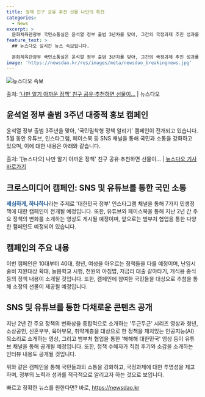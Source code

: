 ```yaml
---
title: 정책 친구 공유 추천 선물 나만의 특전
categories:
  - News
excerpt: >
  문화체육관광부 국민소통실은 윤석열 정부 출범 3년차를 맞아, 그간의 국정과제 추진 성과를 국민과 공유하는 취…
feature_text: >
  ## 뉴스다오 실시간 뉴스 속보입니다.

  문화체육관광부 국민소통실은 윤석열 정부 출범 3년차를 맞아, 그간의 국정과제 추진 성과를 국민과 공유하는 취…
image: 'https://newsdao.kr/res/images/meta/newsdao_breakingnews.jpg'
---
```


![뉴스다오 속보](https://newsdao.kr/res/images/meta/newsdao_breakingnews.jpg)

<p>출처: <a href="https://newsdao.kr/3775" rel="dofollow">‘나만 알기 아까운 정책’ 친구 공유·추천하면 선물이…</a> | 뉴스다오</p>

<h2 data-ke-size="size26">윤석열 정부 출범 3주년 대중적 홍보 캠페인</h2>

윤석열 정부 출범 3주년을 맞아, '국민밀착형 정책 알리기' 캠페인이 전개되고 있습니다. 5월 동안 유튜브, 인스타그램, 페이스북 등 SNS 채널을 통해 국민과 소통을 강화하고 있으며, 이에 대한 내용은 아래와 같습니다.

<p data-ke-size="size16">출처: '[뉴스다오] 나만 알기 아까운 정책' 친구 공유·추천하면 선물이... | <a href="https://newsdao.kr/3775">뉴스다오 기사 바로가기</a></p>

<h2 data-ke-size="size24">크로스미디어 캠페인: SNS 및 유튜브를 통한 국민 소통</h2>

<b><span style="color: #1a5490;">세심하게, 하나하나</span></b>라는 주제로 '대한민국 정부' 인스타그램 채널을 통해 7가지 민생정책에 대한 캠페인이 전개될 예정입니다. 또한, 유튜브와 페이스북을 통해 지난 2년 간 주요 정책의 변화를 소개하는 영상도 게시될 예정이며, 앞으로는 범부처 협업을 통한 다양한 캠페인도 예정되어 있습니다.

<h2 data-ke-size="size24">캠페인의 주요 내용</h2>

이번 캠페인은 10대부터 40대, 청년, 여성을 아우르는 정책들을 다룰 예정이며, 난임시술비 지원대상 확대, 늘봄학교 시행, 천원의 아침밥, 저금리 대출 갈아타기, 개식용 종식 등의 정책 내용이 소개될 것입니다. 또한, 캠페인에 참여한 국민들을 대상으로 추첨을 통해 소정의 선물이 제공될 예정입니다.

<h2 data-ke-size="size24">SNS 및 유튜브를 통한 다채로운 콘텐츠 공개</h2>

지난 2년 간 주요 정책의 변화상을 종합적으로 소개하는 '두근두근' 시리즈 영상과 청년, 소상공인, 신혼부부, 육아부모, 취약계층을 대상으로 한 정책을 재치있는 인공지능(AI) 목소리로 소개하는 영상, 그리고 범부처 협업을 통한 '해해해 대한민국' 영상 등이 유튜브 채널을 통해 공개될 예정입니다. 또한, 정책 수혜자가 직접 후기와 소감을 소개하는 인터뷰 내용도 공개될 것입니다.

위와 같은 캠페인을 통해 국민들과의 소통을 강화하고, 국정과제에 대한 투명성을 제고하며, 정부의 노력과 성과를 적극적으로 알리고자 하는 것으로 보입니다. 

빠르고 정확한 뉴스를 원한다면? 바로, <a href="https://newsdao.kr" rel="dofollow">https://newsdao.kr</a>


